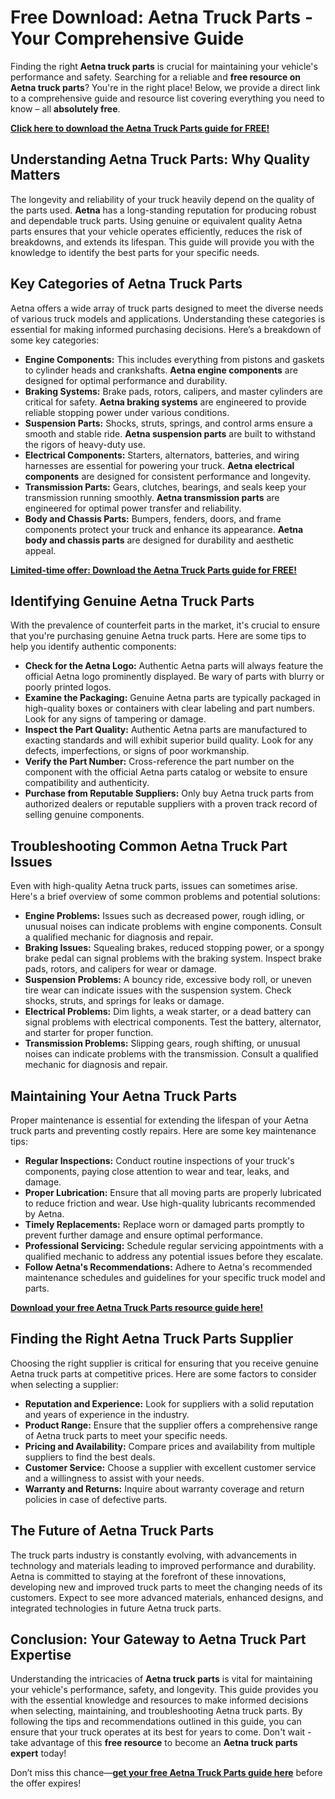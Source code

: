 # Free Download: Aetna Truck Parts - Your Comprehensive Guide

Finding the right **Aetna truck parts** is crucial for maintaining your vehicle's performance and safety. Searching for a reliable and **free resource on Aetna truck parts**? You're in the right place! Below, we provide a direct link to a comprehensive guide and resource list covering everything you need to know – all **absolutely free**.

[**Click here to download the Aetna Truck Parts guide for FREE!**](https://udemywork.com/aetna-truck-parts)

## Understanding Aetna Truck Parts: Why Quality Matters

The longevity and reliability of your truck heavily depend on the quality of the parts used. **Aetna** has a long-standing reputation for producing robust and dependable truck parts. Using genuine or equivalent quality Aetna parts ensures that your vehicle operates efficiently, reduces the risk of breakdowns, and extends its lifespan. This guide will provide you with the knowledge to identify the best parts for your specific needs.

## Key Categories of Aetna Truck Parts

Aetna offers a wide array of truck parts designed to meet the diverse needs of various truck models and applications. Understanding these categories is essential for making informed purchasing decisions. Here’s a breakdown of some key categories:

*   **Engine Components:** This includes everything from pistons and gaskets to cylinder heads and crankshafts. **Aetna engine components** are designed for optimal performance and durability.
*   **Braking Systems:** Brake pads, rotors, calipers, and master cylinders are critical for safety. **Aetna braking systems** are engineered to provide reliable stopping power under various conditions.
*   **Suspension Parts:** Shocks, struts, springs, and control arms ensure a smooth and stable ride. **Aetna suspension parts** are built to withstand the rigors of heavy-duty use.
*   **Electrical Components:** Starters, alternators, batteries, and wiring harnesses are essential for powering your truck. **Aetna electrical components** are designed for consistent performance and longevity.
*   **Transmission Parts:** Gears, clutches, bearings, and seals keep your transmission running smoothly. **Aetna transmission parts** are engineered for optimal power transfer and reliability.
*   **Body and Chassis Parts:** Bumpers, fenders, doors, and frame components protect your truck and enhance its appearance. **Aetna body and chassis parts** are designed for durability and aesthetic appeal.

[**Limited-time offer: Download the Aetna Truck Parts guide for FREE!**](https://udemywork.com/aetna-truck-parts)

## Identifying Genuine Aetna Truck Parts

With the prevalence of counterfeit parts in the market, it's crucial to ensure that you're purchasing genuine Aetna truck parts. Here are some tips to help you identify authentic components:

*   **Check for the Aetna Logo:** Authentic Aetna parts will always feature the official Aetna logo prominently displayed. Be wary of parts with blurry or poorly printed logos.
*   **Examine the Packaging:** Genuine Aetna parts are typically packaged in high-quality boxes or containers with clear labeling and part numbers. Look for any signs of tampering or damage.
*   **Inspect the Part Quality:** Authentic Aetna parts are manufactured to exacting standards and will exhibit superior build quality. Look for any defects, imperfections, or signs of poor workmanship.
*   **Verify the Part Number:** Cross-reference the part number on the component with the official Aetna parts catalog or website to ensure compatibility and authenticity.
*   **Purchase from Reputable Suppliers:** Only buy Aetna truck parts from authorized dealers or reputable suppliers with a proven track record of selling genuine components.

## Troubleshooting Common Aetna Truck Part Issues

Even with high-quality Aetna truck parts, issues can sometimes arise. Here's a brief overview of some common problems and potential solutions:

*   **Engine Problems:** Issues such as decreased power, rough idling, or unusual noises can indicate problems with engine components. Consult a qualified mechanic for diagnosis and repair.
*   **Braking Issues:** Squealing brakes, reduced stopping power, or a spongy brake pedal can signal problems with the braking system. Inspect brake pads, rotors, and calipers for wear or damage.
*   **Suspension Problems:** A bouncy ride, excessive body roll, or uneven tire wear can indicate issues with the suspension system. Check shocks, struts, and springs for leaks or damage.
*   **Electrical Problems:** Dim lights, a weak starter, or a dead battery can signal problems with electrical components. Test the battery, alternator, and starter for proper function.
*   **Transmission Problems:** Slipping gears, rough shifting, or unusual noises can indicate problems with the transmission. Consult a qualified mechanic for diagnosis and repair.

## Maintaining Your Aetna Truck Parts

Proper maintenance is essential for extending the lifespan of your Aetna truck parts and preventing costly repairs. Here are some key maintenance tips:

*   **Regular Inspections:** Conduct routine inspections of your truck's components, paying close attention to wear and tear, leaks, and damage.
*   **Proper Lubrication:** Ensure that all moving parts are properly lubricated to reduce friction and wear. Use high-quality lubricants recommended by Aetna.
*   **Timely Replacements:** Replace worn or damaged parts promptly to prevent further damage and ensure optimal performance.
*   **Professional Servicing:** Schedule regular servicing appointments with a qualified mechanic to address any potential issues before they escalate.
*   **Follow Aetna's Recommendations:** Adhere to Aetna's recommended maintenance schedules and guidelines for your specific truck model and parts.

[**Download your free Aetna Truck Parts resource guide here!**](https://udemywork.com/aetna-truck-parts)

## Finding the Right Aetna Truck Parts Supplier

Choosing the right supplier is critical for ensuring that you receive genuine Aetna truck parts at competitive prices. Here are some factors to consider when selecting a supplier:

*   **Reputation and Experience:** Look for suppliers with a solid reputation and years of experience in the industry.
*   **Product Range:** Ensure that the supplier offers a comprehensive range of Aetna truck parts to meet your specific needs.
*   **Pricing and Availability:** Compare prices and availability from multiple suppliers to find the best deals.
*   **Customer Service:** Choose a supplier with excellent customer service and a willingness to assist with your needs.
*   **Warranty and Returns:** Inquire about warranty coverage and return policies in case of defective parts.

## The Future of Aetna Truck Parts

The truck parts industry is constantly evolving, with advancements in technology and materials leading to improved performance and durability. Aetna is committed to staying at the forefront of these innovations, developing new and improved truck parts to meet the changing needs of its customers. Expect to see more advanced materials, enhanced designs, and integrated technologies in future Aetna truck parts.

## Conclusion: Your Gateway to Aetna Truck Part Expertise

Understanding the intricacies of **Aetna truck parts** is vital for maintaining your vehicle's performance, safety, and longevity. This guide provides you with the essential knowledge and resources to make informed decisions when selecting, maintaining, and troubleshooting Aetna truck parts. By following the tips and recommendations outlined in this guide, you can ensure that your truck operates at its best for years to come. Don't wait - take advantage of this **free resource** to become an **Aetna truck parts expert** today!

Don’t miss this chance—**[get your free Aetna Truck Parts guide here](https://udemywork.com/aetna-truck-parts)** before the offer expires!
